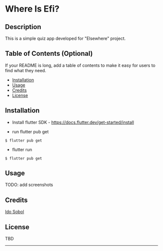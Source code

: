 # Where Is Efi?

## Description

This is a simple quiz app developed for "Elsewhere" project.

## Table of Contents (Optional)

If your README is long, add a table of contents to make it easy for users to find what they need.

- [Installation](#installation)
- [Usage](#usage)
- [Credits](#credits)
- [License](#license)

## Installation

- Install flutter SDK - https://docs.flutter.dev/get-started/install

- run flutter pub get

```
$ flutter pub get
```

- flutter run

```
$ flutter pub get
```

## Usage

TODO: add screenshots

## Credits

[Ido Sobol](https://github.com/Ido-Sobol)

## License

TBD

---
